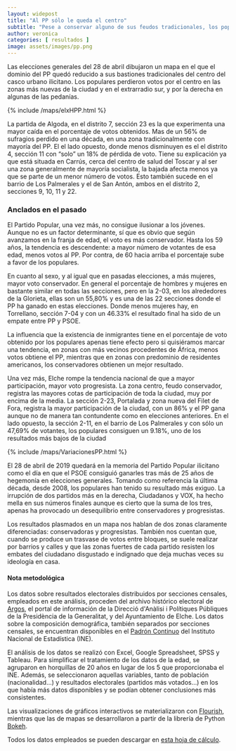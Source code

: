 ```yaml
---
layout: widepost
title: "Al PP sólo le queda el centro"
subtitle: "Pese a conservar alguno de sus feudos tradicionales, los populares ceden su corona al PSOE en las últimas elecciones generales por el descenso generalizado en la ciudad"
author: veronica 
categories: [ resultados ]
image: assets/images/pp.png
---
```

Las elecciones generales del 28 de abril dibujaron un mapa en el que el dominio del PP quedó reducido a sus bastiones tradicionales del centro del casco urbano ilicitano. Los populares perdieron votos por el centro en las zonas más nuevas de la ciudad y en el extrarradio sur, y por la derecha en algunas de las pedanías.

{% include /maps/elxHPP.html %}

<div class="flourish-embed" data-src="visualisation/336895"></div><script src="https://public.flourish.studio/resources/embed.js"></script>

La partida de Algoda, en el distrito 7, sección 23 es la que experimenta una mayor caída en el porcentaje de votos obtenidos. Mas de un 56% de sufragios perdido en una década, en una zona tradicionalmente con mayoría del PP. El el lado opuesto, donde menos disminuyen es el el distrito 4, sección 11 con “solo” un 18% de pérdida de voto. Tiene su explicación ya que está situada en Carrús, cerca del centro de salud del Toscar y al ser una zona generalmente de mayoría socialista, la bajada afecta menos ya que se parte de un menor número de votos. Esto también sucede en el barrio de Los Palmerales y el de San Antón, ambos en el distrito 2, secciones 9, 10, 11 y 22.

<div class="flourish-embed" data-src="visualisation/337839"></div><script src="https://public.flourish.studio/resources/embed.js"></script>

### Anclados en el pasado

El Partido Popular, una vez más, no consigue ilusionar a los jóvenes. Aunque no es un factor determinante, sí que es obvio que según avanzamos en la franja de edad, el voto es más conservador. Hasta los 59 años, la tendencia es descendente: a mayor número de votantes de esa edad, menos votos al PP. Por contra, de 60 hacia arriba el porcentaje sube a favor de los populares.

En cuanto al sexo, y al igual que en pasadas elecciones, a más mujeres, mayor voto conservador. En general el porcentaje de hombres y mujeres en bastante similar en todas las secciones, pero en la 2-03, en los alrededores de la Glorieta, ellas son un 55,80% y es una de las 22 secciones donde el PP ha ganado en estas elecciones. Donde menos mujeres hay, en Torrellano, sección 7-04 y con un 46.33% el resultado final ha sido de un empate entre PP y PSOE.

<div class="flourish-embed" data-src="visualisation/337840"></div><script src="https://public.flourish.studio/resources/embed.js"></script>

La influencia que la existencia de inmigrantes tiene en el porcentaje de voto obtenido por los populares apenas tiene efecto pero si quisiéramos marcar una tendencia, en zonas con más vecinos procedentes de África,  menos votos obtiene el PP, mientras que en zonas con predominio de residentes americanos, los conservadores obtienen un mejor resultado.

<div class="flourish-embed" data-src="visualisation/337841"></div><script src="https://public.flourish.studio/resources/embed.js"></script>

Una vez más, Elche rompe la tendencia nacional de que a mayor participación, mayor voto progresista. La zona centro, feudo conservador, registra las mayores cotas de participación de toda la ciudad, muy por encima de la media.  La sección 2-23, Portalada y zona nueva del Filet de Fora, registra la mayor participación de la ciudad, con un 86% y el PP gana aunque no de manera tan contundente como en elecciones anteriores. En el lado opuesto, la sección 2-11, en el barrio de Los Palmerales y con sólo un 47,69% de votantes, los populares  consiguen un 9.18%, uno de los resultados más bajos de la ciudad

{% include /maps/VariacionesPP.html %}

El 28 de abril de 2019 quedará en la memoria del Partido Popular ilicitano como el día en que el PSOE consiguió ganarles tras más de 25 años de hegemonía en elecciones generales. Tomando como referencia la última década, desde 2008, los populares han tenido su resultado más exiguo. La irrupción de dos partidos más en la derecha, Ciudadanos y VOX, ha hecho mella en sus números finales aunque es cierto que la suma de los tres, apenas ha provocado un desequilibrio entre conservadores y progresistas.

Los resultados plasmados en un mapa nos hablan de dos zonas claramente diferenciadas: conservadoras y progresistas. También nos cuentan que, cuando se produce un trasvase de votos entre bloques, se suele realizar por barrios y calles y que las zonas fuertes de cada partido resisten los embates del ciudadano disgustado e indignado que deja muchas veces su ideología en casa. 

<div class="alert alert-secondary" role="alert">
  <h4 class="alert-heading">Nota metodológica</h4>
  <p>Los datos sobre resultados electorales distribuidos por secciones censales, empleados en este análisis, proceden del archivo histórico electoral de <a href="http://www.argos.gva.es/ahe/val/buscaEleccionesV.html">Argos</a>, el portal de información de la Direcció d'Anàlisi i Polítiques Públiques de la Presidència de la Generalitat, y del Ayuntamiento de Elche. Los datos sobre la composición demográfica, también separados por secciones censales, se encuentran disponibles en el <a href="http://www.ine.es/dyngs/INEbase/es/operacion.htm?c=Estadistica_C&cid=1254736177012&menu=resultados&idp=1254734710990">Padrón Continuo</a> del Instituto Nacional de Estadística (INE).</p>
  <p>El análisis de los datos se realizó con Excel, Google Spreadsheet, SPSS y Tableau. Para simplificar el tratamiento de los datos de la edad, se agruparon en horquillas de 20 años en lugar de los 5 que proporcionaba el INE. Además, se seleccionaron aquellas variables, tanto de población (nacionalidad…) y resultados electorales (partidos más votados…) en los que había más datos disponibles y se podían obtener conclusiones más consistentes.</p>
  <p>Las visualizaciones de gráficos interactivos se materializaron con <a href="https://flourish.studio/">Flourish</a>, mientras que las de mapas se desarrollaron a partir de la librería de Python <a href="https://bokeh.pydata.org/en/latest/">Bokeh</a>.</p> 
  <p>Todos los datos empleados se pueden descargar en <a href="https://docs.google.com/spreadsheets/d/1Tde3VYKVakCl2x8WzAm3xa9zMZvSS9LPbvzO9r6_Oco/edit?usp=sharing">esta hoja de cálculo</a>.</p>
</div>




